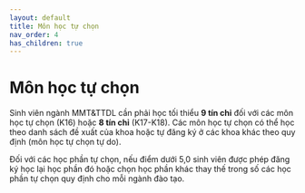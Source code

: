 ```yaml
---
layout: default
title: Môn học tự chọn
nav_order: 4
has_children: true
---
```


# Môn học tự chọn

Sinh viên ngành MMT&TTDL cần phải học tối thiểu **9 tín chỉ** đối với các môn học tự chọn (K16) hoặc **8 tín chỉ** (K17-K18). Các môn học tự chọn có thể học theo danh sách đề xuất của khoa hoặc tự đăng ký ở các khoa khác theo quy định (môn học tự chọn tự do).

Đối với các học phần tự chọn, nếu điểm dưới 5,0 sinh viên được phép đăng ký học lại học phần đó hoặc chọn học phần khác thay thế trong số các học phần tự chọn quy định cho mỗi ngành đào tạo. 